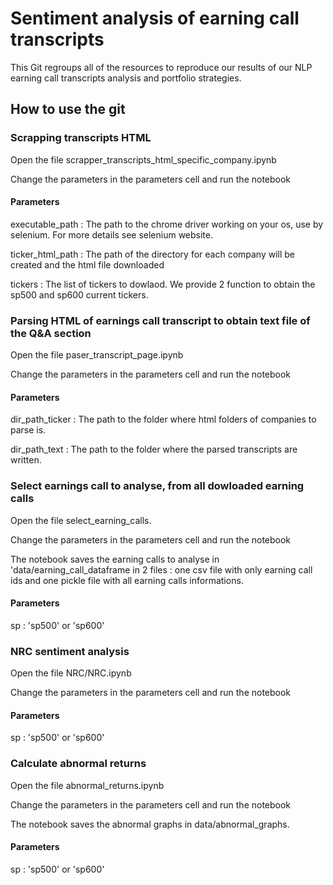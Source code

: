 # Sentiment analysis of earning call transcripts
This Git regroups all of the resources to reproduce our results of our NLP earning call transcripts analysis and portfolio strategies.

## How to use the git
### Scrapping transcripts HTML 
Open the file scrapper_transcripts_html_specific_company.ipynb

Change the parameters in the parameters cell and run the notebook
#### Parameters
executable_path : The path to the chrome driver working on your os, use by selenium. For more details see selenium website.

ticker_html_path : The path of the directory for each company will be created and the html file downloaded

tickers : The list of tickers to dowlaod. We provide 2 function to obtain the sp500 and sp600 current tickers.

### Parsing HTML of earnings call transcript to obtain text file of the Q&A section
Open the file paser_transcript_page.ipynb

Change the parameters in the parameters cell and run the notebook
#### Parameters
dir_path_ticker : The path to the folder where html folders of companies to parse is.

dir_path_text : The path to the folder where the parsed transcripts are written.

### Select earnings call to analyse, from all dowloaded earning calls
Open the file select_earning_calls.

Change the parameters in the parameters cell and run the notebook

The notebook saves the earning calls to analyse in 'data/earning_call_dataframe in 2 files : one csv file with only earning call ids and one pickle file with all earning calls informations.

#### Parameters
sp : 'sp500' or 'sp600'

### NRC sentiment analysis
Open the file NRC/NRC.ipynb

Change the parameters in the parameters cell and run the notebook
#### Parameters
sp : 'sp500' or 'sp600'

### Calculate abnormal returns
Open the file abnormal_returns.ipynb

Change the parameters in the parameters cell and run the notebook

The notebook saves the abnormal graphs in data/abnormal_graphs.
#### Parameters
sp : 'sp500' or 'sp600'
